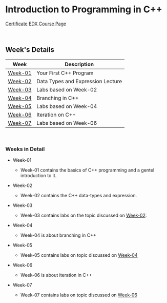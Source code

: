 # Introduction to Programming in C++
[Certificate](https://courses.edx.org/certificates/05ea9e1061704f85afad7f455c2be741)
[EDX Course Page](https://www.edx.org/course/introduction-to-programming-in-c)

<br>

## Week's Details 

| Week | Description |
|---|---|
| [Week-01](/Course-01/Week-01) | Your First C++ Program |
| [Week-02](/Course-01/Week-02) | Data Types and Expression Lecture |
| [Week-03](/Course-01/Week-03) | Labs based on Week-02 |
| [Week-04](/Course-01/Week-04) | Branching in C++ |
| [Week-05](/Course-01/Week-05) | Labs based on Week-04 |
| [Week-06](/Course-01/Week-06) | Iteration on C++ |
| [Week-07](/Course-01/Week-07) | Labs based on Week-06 |

<br>

### Weeks in Detail

- Week-01
    - Week-01 contains the basics of C++ programming and a gentel introduction to it.

- Week-02
    - Week-02 contains the C++ data-types and expression.

- Week-03
    - Week-03 contains labs on the topic discussed on [Week-02](Week-02).

- Week-04
    - Week-04 is about branching in C++

- Week-05
    - Week-05 contains labs on topic discussed on [Week-04](Week-04)

- Week-06
    - Week-06 is about iteration in C++

- Week-07
    - Week-07 contains labs on topic discussed on [Week-06](Week-06)
